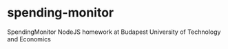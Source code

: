 # spending-monitor
SpendingMonitor NodeJS homework at Budapest University of Technology and Economics
